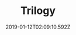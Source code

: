 ---
title: Trilogy
artist: The Weeknd
date: 2019-01-12T02:09:10.592Z
cover: /img/8386fd594c42ffe29b24159714f9da0b.jpg
styles:
  - Electronic
links:
  spotify: https://play.spotify.com/album/5EbpxRwbbpCJUepbqVTZ1U
  youtube: https://music.youtube.com/playlist?list=OLAK5uy_n605tdRYQ63n073eyZnElBgBVTMtHK6nI
  applemusic: https://itunes.apple.com/us/album/trilogy/571371388?uo=4
  soundcloud: ""
  bandcamp: ""
  googleplay: https://play.google.com/music/m/B4vjm4zf7xhdbcvbqu6siu22lte?signup_if_needed=1
  deezer: https://www.deezer.com/album/6086515
---